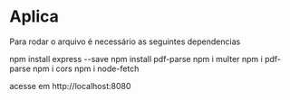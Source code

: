 # Aplica

Para rodar o arquivo é necessário as seguintes dependencias 

npm install express --save
npm install pdf-parse
npm i multer
npm i pdf-parse
npm i cors
npm i node-fetch

acesse em http://localhost:8080